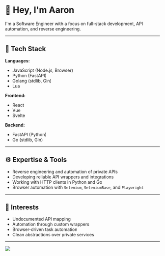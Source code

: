 # 👋 Hey, I'm Aaron

I'm a Software Engineer with a focus on full-stack development, API automation, and reverse engineering. 

---

## 🧠 Tech Stack

**Languages:**
- JavaScript (Node.js, Browser)
- Python (FastAPI)
- Golang (stdlib, Gin)
- Lua

**Frontend:**
- React
- Vue
- Svelte

**Backend:**
- FastAPI (Python)
- Go (stdlib, Gin)

---

## ⚙️ Expertise & Tools

- Reverse engineering and automation of private APIs  
- Developing reliable API wrappers and integrations  
- Working with HTTP clients in Python and Go
- Browser automation with `Selenium`, `SeleniumBase`, and `Playwright`  


---

## 🧩 Interests

- Undocumented API mapping
- Automation through custom wrappers
- Browser-driven task automation
- Clean abstractions over private services

---
[![](https://visitcount.itsvg.in/api?id=TurgutHarunArslan&icon=2&color=6)](https://visitcount.itsvg.in)

<!-- Proudly created with GPRM ( https://gprm.itsvg.in ) -->
